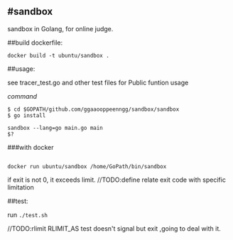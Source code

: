 #sandbox
---

sandbox in Golang, for online judge.

##build dockerfile:

```
docker build -t ubuntu/sandbox .

```

##usage: 

see tracer\_test.go and other test files for Public funtion usage

*command*

```
$ cd $GOPATH/github.com/ggaaooppeenngg/sandbox/sandbox
$ go install

sandbox --lang=go main.go main
$?
```

###with docker

```

docker run ubuntu/sandbox /home/GoPath/bin/sandbox

```

if exit is not 0, it exceeds limit.
//TODO:define relate exit code with specific limitation

##test:

run `./test.sh`

//TODO:rlimit RLIMIT_AS test doesn't signal but exit ,going to deal with it.
